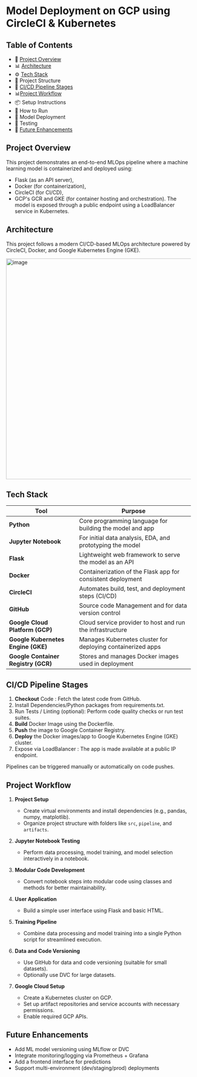 # Model Deployment on GCP using CircleCI & Kubernetes

## Table of Contents
- 📌 [Project Overview](#project-overview)
- 📊 [Architecture](#architecture)
- ⚙️ [Tech Stack](#tech-stack)
- 📁 Project Structure
- 🔄 [CI/CD Pipeline Stages](#ci-cd-pipeline-stages)
- 📊[Project Workflow](#project-workflow)
- 📦 Setup Instructions
- 🚀 How to Run
- 🔐 Model Deployment
- 🧪 Testing
- 📝 [Future Enhancements](#future-enhancements)


## Project Overview
This project demonstrates an end-to-end MLOps pipeline where a machine learning model is containerized and deployed using:
- Flask (as an API server),
- Docker (for containerization),
- CircleCI (for CI/CD),
- GCP's GCR and GKE (for container hosting and orchestration).
The model is exposed through a public endpoint using a LoadBalancer service in Kubernetes.

## Architecture 
This project follows a modern CI/CD-based MLOps architecture powered by CircleCI, Docker, and Google Kubernetes Engine (GKE).

<img width="7623" height="600" alt="image" src="https://github.com/user-attachments/assets/b8529820-09ba-42fc-be80-df5dfb15f5a2" />

## Tech Stack

| Tool                                | Purpose                                                     |
| ----------------------------------- | ----------------------------------------------------------- |
| **Python**                          | Core programming language for building the model and app    |
| **Jupyter Notebook**                | For initial data analysis, EDA, and prototyping the model   |
| **Flask**                           | Lightweight web framework to serve the model as an API      |
| **Docker**                          | Containerization of the Flask app for consistent deployment |
| **CircleCI**                        | Automates build, test, and deployment steps (CI/CD)         |
| **GitHub**                          | Source code Management and for data version control                             |
| **Google Cloud Platform (GCP)**     | Cloud service provider to host and run the infrastructure   |
| **Google Kubernetes Engine (GKE)**  | Manages Kubernetes cluster for deploying containerized apps |
| **Google Container Registry (GCR)** | Stores and manages Docker images used in deployment         |

## CI/CD Pipeline Stages
1. **Checkout** Code : Fetch the latest code from GitHub.
2. Install Dependencies/Python packages from requirements.txt.
3. Run Tests / Linting (optional):  Perform code quality checks or run test suites.
4. **Build** Docker Image using the Dockerfile.
5. **Push** the image to Google Container Registry.
6. **Deploy** the Docker images/app to Google Kubernetes Engine (GKE) cluster.
7. Expose via LoadBalancer : The app is made available at a public IP endpoint.

Pipelines can be triggered manually or automatically on code pushes.

## Project Workflow

1. **Project Setup**
   - Create virtual environments and install dependencies (e.g., pandas, numpy, matplotlib).
   - Organize project structure with folders like `src`, `pipeline`, and `artifacts`.

2. **Jupyter Notebook Testing**
   - Perform data processing, model training, and model selection interactively in a notebook.

3. **Modular Code Development**
   - Convert notebook steps into modular code using classes and methods for better maintainability.

4. **User Application**
   - Build a simple user interface using Flask and basic HTML.

5. **Training Pipeline**
   - Combine data processing and model training into a single Python script for streamlined execution.

6. **Data and Code Versioning**
   - Use GitHub for data and code versioning (suitable for small datasets).
   - Optionally use DVC for large datasets.

7. **Google Cloud Setup**
   - Create a Kubernetes cluster on GCP.
   - Set up artifact repositories and service accounts with necessary permissions.
   - Enable required GCP APIs.

## Future Enhancements
- Add ML model versioning using MLflow or DVC
- Integrate monitoring/logging via Prometheus + Grafana
- Add a frontend interface for predictions
- Support multi-environment (dev/staging/prod) deployments
